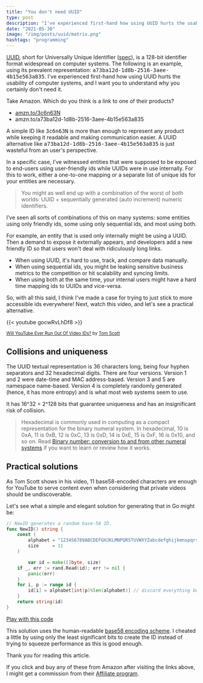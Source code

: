 ```yaml
---
title: "You don't need UUID"
type: post
description: "I've experienced first-hand how using UUID hurts the usability of computer systems, and I want you to understand why you certainly don't need it."
date: "2021-05-30"
image: "/img/posts/uuid/matrix.png"
hashtags: "programming"
---
```

[UUID](https://en.wikipedia.org/wiki/Universally_unique_identifier), short for Universally Unique Identifier ([spec](https://www.rfc-editor.org/info/rfc4122)), is a 128-bit identifier format widespread on computer systems.
The following is an example, using its prevalent representation: <samp>a73ba12d-1d8b-2516-3aee-4b15e563a835</samp>.
I've experienced first-hand how using UUID hurts the usability of computer systems, and I want you to understand why you certainly don't need it.

Take Amazon. Which do you think is a link to one of their products?

* [amzn.to/3c6n63N](https://amzn.to/3c6n63N)
* amzn.to/a73ba12d-1d8b-2516-3aee-4b15e563a835

A simple ID like <samp>3c6n63N</samp> is more than enough to represent any product while keeping it readable and making communication easier.
A UUID alternative like <samp>a73ba12d-1d8b-2516-3aee-4b15e563a835</samp> is just wasteful from an user's perspective.

In a specific case, I’ve witnessed entities that were supposed to be exposed to end-users using user-friendly ids while UUIDs were in use internally.
For this to work, either a one-to-one mapping or a separate list of unique ids for your entities are necessary.

> You might as well end up with a combination of the worst of both worlds: UUID + sequentially generated (auto increment) numeric identifiers.

I’ve seen all sorts of combinations of this on many systems: some entities using only friendly ids, some using only sequential ids, and most using both.

For example, an entity that is used only internally might be using a UUID.
Then a demand to expose it externally appears, and developers add a new friendly ID so that users won't deal with ridiculously long links.

* When using UUID, it's hard to use, track, and compare data manually.
* When using sequential ids, you might be leaking sensitive business metrics to the competition or hit scalability and syncing limits.
* When using both at the same time, your internal users might have a hard time mapping ids to UUIDs and vice-versa.

So, with all this said, I think I've made a case for trying to just stick to more accessible ids everywhere!
Next, watch this video, and let's see a practical alternative.

<div class="grid-x">
        <div class="medium-6 small-12">
                {{< youtube gocwRvLhDf8 >}}
                <p><small>
                <a href="https://www.youtube.com/watch?v=gocwRvLhDf8">Will YouTube Ever Run Out Of Video IDs?</a> by <a href="https://www.tomscott.com/">Tom Scott</a>
                </small></p>
        </div>
</div>

## Collisions and uniqueness
The UUID textual representation is 36 characters long, being four hyphen separators and 32 hexadecimal digits.
There are four versions.
Version 1 and 2 were date-time and MAC address-based.
Version 3 and 5 are namespace name-based.
Version 4 is completely randomly generated (hence, it has more entropy) and is what most web systems seem to use.

It has 16^32 = 2^128 bits that guarantee uniqueness and has an insignificant risk of collision.

> Hexadecimal is commonly used in computing as a compact representation for the binary numeral system.
> In hexadecimal, 10 is 0xA, 11 is 0xB, 12 is 0xC, 13 is 0xD, 14 is 0xE, 15 is 0xF, 16 is 0x10, and so on.
> Read [Binary number: conversion to and from other numeral systems](https://en.wikipedia.org/wiki/Binary_number#Conversion_to_and_from_other_numeral_systems) if you want to learn or review how it works.

## Practical solutions
As Tom Scott shows in his video, 11 base58-encoded characters are enough for YouTube to serve content even when considering that private videos should be undiscoverable.

Let's see what a simple and elegant solution for generating that in Go might be:

```go
// NewID generates a random base-58 ID.
func NewID() string {
	const (
		alphabet = "123456789ABCDEFGHJKLMNPQRSTUVWXYZabcdefghijkmnopqrstuvwxyz" // base58
		size     = 11
	)

        var id = make([]byte, size)
	if _, err := rand.Read(id); err != nil {
		panic(err)
	}
	for i, p := range id {
		id[i] = alphabet[int(p)%len(alphabet)] // discard everything but the least significant bits
	}
	return string(id)
}
```

<p><a href="https://play.golang.org/p/T3wvtUNSJcy" lang="en-US" class="button secondary">Play with this code</a></p>

This solution uses the human-readable [base58 encoding scheme](https://tools.ietf.org/id/draft-msporny-base58-01.html).
I cheated a little by using only the least significant bits to create the ID instead of trying to squeeze performance as this is good enough.

Thank you for reading this article.

<script type="text/javascript">
amzn_assoc_tracking_id = "henvic-20";
amzn_assoc_ad_mode = "manual";
amzn_assoc_ad_type = "smart";
amzn_assoc_marketplace = "amazon";
amzn_assoc_region = "US";
amzn_assoc_design = "enhanced_links";
amzn_assoc_asins = "0984782850";
amzn_assoc_placement = "adunit";
amzn_assoc_linkid = "65cdf509fe5c5bb4f9b616660057129c";
</script>
<script src="//z-na.amazon-adsystem.com/widgets/onejs?MarketPlace=US"></script>

If you click and buy any of these from Amazon after visiting the links above, I might get a commission from their [Affiliate program](https://affiliate-program.amazon.com/).
